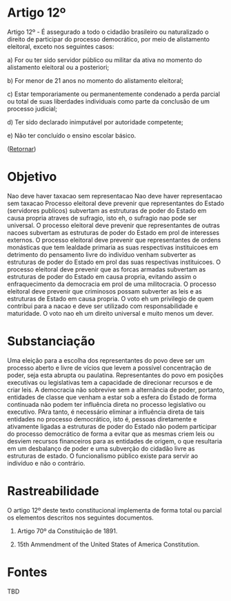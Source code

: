 # Artigo 12º

Artigo 12º - É assegurado a todo o cidadão brasileiro ou naturalizado o direito de participar do processo democrático, por meio de alistamento eleitoral, exceto nos seguintes casos: 

a) For ou ter sido servidor público ou militar da ativa no momento do alistamento eleitoral ou a posteriori; 

b) For menor de 21 anos no momento do alistamento eleitoral; 

c) Estar temporariamente ou permanentemente condenado a perda parcial ou total de suas liberdades individuais como parte da conclusão de um processo judicial; 

d) Ter sido declarado inimputável por autoridade competente; 

e) Não ter concluído o ensino escolar básico.

([Retornar](../DireitosDoIndividuo.md))

# Objetivo
Nao deve haver taxacao sem representacao
Nao deve haver representacao sem taxacao
Processo eleitoral deve prevenir que representantes do Estado (servidores publicos) subvertam as estruturas de poder do Estado em causa propria atraves de sufragio, isto eh, o sufragio nao pode ser universal.
O processo eleitoral deve prevenir que representantes de outras nacoes subvertam as estruturas de poder do Estado em prol de interesses externos.
O processo eleitoral deve prevenir que representantes de ordens monásticas que tem lealdade primaria as suas respectivas instituicoes em detrimento do pensamento livre do indivíduo venham subverter as estruturas de poder do Estado em prol das suas respectivas instituicoes.
O processo eleitoral deve prevenir que as forcas armadas subvertam as estruturas de poder do Estado em causa propria, evitando assim o enfraquecimento da democracia em prol de uma militocracia.
O processo eleitoral deve prevenir que criminosos possam subverter as leis e as estruturas de Estado em causa propria.
O voto eh um privilegio de quem contribui para a nacao e deve ser utilizado com responsabilidade e maturidade.
O voto nao eh um direito universal e muito menos um dever.

# Substanciação
Uma eleição para a escolha dos representantes do povo deve ser um processo aberto e livre de vícios que levem a possível concentração de poder, seja esta abrupta ou paulatina.
Representantes do povo em posições executivas ou legislativas tem a capacidade de direcionar recursos e de criar leis.
A democracia não sobrevive sem a alternância de poder, portanto, entidades de classe que venham a estar sob a esfera do Estado de forma continuada não podem ter influência direta no processo legislativo ou executivo. PAra tanto, é necessário eliminar a influência direta de tais entidades no processo democrático, isto é, pessoas diretamente e ativamente ligadas a estruturas de poder do Estado não podem participar do processo democrático de forma a evitar que as mesmas criem leis ou desviem recursos financeiros para as entidades de origem, o que resultaria em um desbalanço de poder e uma subverção do cidadão livre as estruturas de estado.
O funcionalismo público existe para servir ao indivíduo e não o contrário.

# Rastreabilidade
O artigo 12º deste texto constitucional implementa de forma total ou parcial os elementos descritos nos seguintes documentos.

1) Artigo 70º da Constituição de 1891.

2) 15th Ammendment of the United States of America Constitution.

# Fontes
TBD
